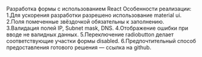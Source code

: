 Разработка формы с использованием React
Особенности реализации:
1.Для ускорения разработки разрешено использование material ui.
2.Поля помеченные звёздочкой обязательны к заполнению.
3.Валидация полей IP, Subnet mask, DNS.
4.Отображение ошибки при вводе не валидных данных.
5.Переключение radiobutton делает соответствующие участки формы disabled.
6.Предпочтительный способ предоставления готового решения — ссылка на github.